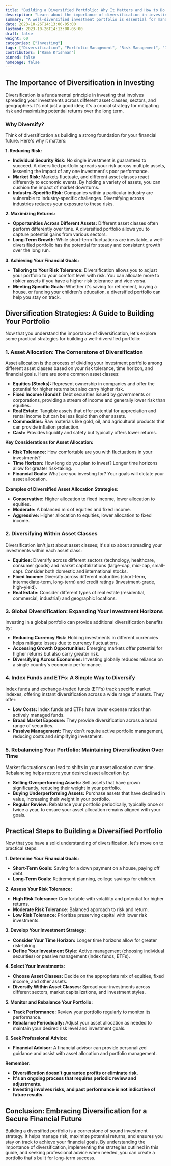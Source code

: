 ```yaml
---
title: "Building a Diversified Portfolio: Why It Matters and How to Do It"
description: "Learn about the importance of diversification in investing and how to create a well-diversified portfolio that aligns with your financial goals."
summary: "A well-diversified investment portfolio is essential for managing risk and achieving long-term financial success. This guide explores the reasons behind diversification, different strategies for achieving it, and practical steps for building a diverse portfolio."
date: 2023-10-26T14:13:00-05:00
lastmod: 2023-10-26T14:13:00-05:00
draft: false
weight: 60
categories: ["Investing"]
tags: ["Diversification", "Portfolio Management", "Risk Management", "Investment Strategy"]
contributors: ["Rama Krishnan"]
pinned: false
homepage: false
---
```


## The Importance of Diversification in Investing

Diversification is a fundamental principle in investing that involves spreading your investments across different asset classes, sectors, and geographies. It's not just a good idea; it's a crucial strategy for mitigating risk and maximizing potential returns over the long term.

### Why Diversify?

Think of diversification as building a strong foundation for your financial future. Here's why it matters:

**1. Reducing Risk:**

* **Individual Security Risk:**  No single investment is guaranteed to succeed. A diversified portfolio spreads your risk across multiple assets, lessening the impact of any one investment's poor performance.
* **Market Risk:** Markets fluctuate, and different asset classes react differently to economic events. By holding a variety of assets, you can cushion the impact of market downturns.
* **Industry-Specific Risk:** Companies within a particular industry are vulnerable to industry-specific challenges. Diversifying across industries reduces your exposure to these risks.

**2. Maximizing Returns:**

* **Opportunities Across Different Assets:** Different asset classes often perform differently over time. A diversified portfolio allows you to capture potential gains from various sectors.
* **Long-Term Growth:** While short-term fluctuations are inevitable, a well-diversified portfolio has the potential for steady and consistent growth over the long run.

**3. Achieving Your Financial Goals:**

* **Tailoring to Your Risk Tolerance:** Diversification allows you to adjust your portfolio to your comfort level with risk. You can allocate more to riskier assets if you have a higher risk tolerance and vice versa.
* **Meeting Specific Goals:**  Whether it's saving for retirement, buying a house, or funding your children's education, a diversified portfolio can help you stay on track.

## Diversification Strategies: A Guide to Building Your Portfolio

Now that you understand the importance of diversification, let's explore some practical strategies for building a well-diversified portfolio:

### 1. Asset Allocation: The Cornerstone of Diversification

Asset allocation is the process of dividing your investment portfolio among different asset classes based on your risk tolerance, time horizon, and financial goals. Here are some common asset classes:

* **Equities (Stocks):** Represent ownership in companies and offer the potential for higher returns but also carry higher risk.
* **Fixed Income (Bonds):**  Debt securities issued by governments or corporations, providing a stream of income and generally lower risk than equities.
* **Real Estate:**  Tangible assets that offer potential for appreciation and rental income but can be less liquid than other assets.
* **Commodities:** Raw materials like gold, oil, and agricultural products that can provide inflation protection.
* **Cash:**  Provides liquidity and safety but typically offers lower returns.

**Key Considerations for Asset Allocation:**

* **Risk Tolerance:**  How comfortable are you with fluctuations in your investments?
* **Time Horizon:** How long do you plan to invest? Longer time horizons allow for greater risk-taking.
* **Financial Goals:** What are you investing for?  Your goals will dictate your asset allocation.

**Examples of Diversified Asset Allocation Strategies:**

* **Conservative:** Higher allocation to fixed income, lower allocation to equities.
* **Moderate:**  A balanced mix of equities and fixed income.
* **Aggressive:**  Higher allocation to equities, lower allocation to fixed income.

### 2. Diversifying Within Asset Classes

Diversification isn't just about asset classes; it's also about spreading your investments within each asset class:

* **Equities:** Diversify across different sectors (technology, healthcare, consumer goods) and market capitalizations (large-cap, mid-cap, small-cap). Consider both domestic and international stocks.
* **Fixed Income:**  Diversify across different maturities (short-term, intermediate-term, long-term) and credit ratings (investment-grade, high-yield).
* **Real Estate:**  Consider different types of real estate (residential, commercial, industrial) and geographic locations.

### 3. Global Diversification: Expanding Your Investment Horizons

Investing in a global portfolio can provide additional diversification benefits by:

* **Reducing Currency Risk:**  Holding investments in different currencies helps mitigate losses due to currency fluctuations.
* **Accessing Growth Opportunities:**  Emerging markets offer potential for higher returns but also carry greater risk.
* **Diversifying Across Economies:**  Investing globally reduces reliance on a single country's economic performance.

### 4. Index Funds and ETFs: A Simple Way to Diversify

Index funds and exchange-traded funds (ETFs) track specific market indexes, offering instant diversification across a wide range of assets. They offer:

* **Low Costs:**  Index funds and ETFs have lower expense ratios than actively managed funds.
* **Broad Market Exposure:** They provide diversification across a broad range of securities.
* **Passive Management:**  They don't require active portfolio management, reducing costs and simplifying investment.

### 5. Rebalancing Your Portfolio: Maintaining Diversification Over Time

Market fluctuations can lead to shifts in your asset allocation over time. Rebalancing helps restore your desired asset allocation by:

* **Selling Overperforming Assets:**  Sell assets that have grown significantly, reducing their weight in your portfolio.
* **Buying Underperforming Assets:**  Purchase assets that have declined in value, increasing their weight in your portfolio.
* **Regular Review:**  Rebalance your portfolio periodically, typically once or twice a year, to ensure your asset allocation remains aligned with your goals.

## Practical Steps to Building a Diversified Portfolio

Now that you have a solid understanding of diversification, let's move on to practical steps:

**1. Determine Your Financial Goals:**

* **Short-Term Goals:**  Saving for a down payment on a house, paying off debt.
* **Long-Term Goals:**  Retirement planning, college savings for children.

**2. Assess Your Risk Tolerance:**

* **High Risk Tolerance:**  Comfortable with volatility and potential for higher returns.
* **Moderate Risk Tolerance:**  Balanced approach to risk and return.
* **Low Risk Tolerance:**  Prioritize preserving capital with lower risk investments.

**3. Develop Your Investment Strategy:**

* **Consider Your Time Horizon:** Longer time horizons allow for greater risk-taking.
* **Define Your Investment Style:**  Active management (choosing individual securities) or passive management (index funds, ETFs).

**4. Select Your Investments:**

* **Choose Asset Classes:**  Decide on the appropriate mix of equities, fixed income, and other assets.
* **Diversify Within Asset Classes:**  Spread your investments across different sectors, market capitalizations, and investment styles.

**5. Monitor and Rebalance Your Portfolio:**

* **Track Performance:**  Review your portfolio regularly to monitor its performance.
* **Rebalance Periodically:**  Adjust your asset allocation as needed to maintain your desired risk level and investment goals.

**6. Seek Professional Advice:**

* **Financial Advisor:**  A financial advisor can provide personalized guidance and assist with asset allocation and portfolio management.

**Remember:**

* **Diversification doesn't guarantee profits or eliminate risk.**
* **It's an ongoing process that requires periodic review and adjustments.**
* **Investing involves risks, and past performance is not indicative of future results.**

## Conclusion: Embracing Diversification for a Secure Financial Future

Building a diversified portfolio is a cornerstone of sound investment strategy. It helps manage risk, maximize potential returns, and ensures you stay on track to achieve your financial goals. By understanding the importance of diversification, implementing the strategies outlined in this guide, and seeking professional advice when needed, you can create a portfolio that's built for long-term success. 
